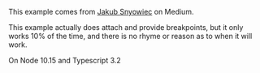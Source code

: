 This example comes from [Jakub Snyowiec](https://medium.com/@jakubsynowiec/debugging-typescript-jest-unit-tests-with-visual-studio-code-36cd16865bb0) on Medium.

This example actually does attach and provide breakpoints, but it only works 10% of the time, and there is no rhyme or reason as to when it will work.

On Node 10.15 and Typescript 3.2